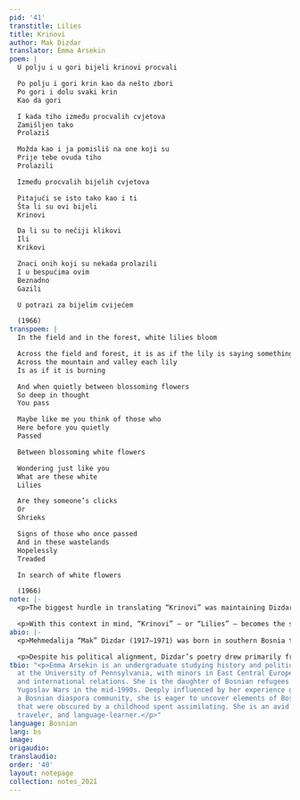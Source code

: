 ```yaml
---
pid: '41'
transtitle: Lilies
title: Krinovi
author: Mak Dizdar
translator: Emma Arsekin
poem: |
  U polju i u gori bijeli krinovi procvali

  Po polju i gori krin kao da nešto zbori
  Po gori i dolu svaki krin
  Kao da gori

  I kada tiho između procvalih cvjetova
  Zamišljen tako
  Prolaziš

  Možda kao i ja pomisliš na one koji su
  Prije tebe ovuda tiho
  Prolazili

  Između procvalih bijelih cvjetova

  Pitajući se isto tako kao i ti
  Šta li su ovi bijeli
  Krinovi

  Da li su to nečiji klikovi
  Ili
  Krikovi

  Znaci onih koji su nekada prolazili
  I u bespućima ovim
  Beznadno
  Gazili

  U potrazi za bijelim cvijećem

  (1966)
transpoem: |
  In the field and in the forest, white lilies bloom

  Across the field and forest, it is as if the lily is saying something
  Across the mountain and valley each lily
  Is as if it is burning

  And when quietly between blossoming flowers
  So deep in thought
  You pass

  Maybe like me you think of those who
  Here before you quietly
  Passed

  Between blossoming white flowers

  Wondering just like you
  What are these white
  Lilies

  Are they someone’s clicks
  Or
  Shrieks

  Signs of those who once passed
  And in these wastelands
  Hopelessly
  Treaded

  In search of white flowers

  (1966)
note: |-
  <p>The biggest hurdle in translating “Krinovi” was maintaining Dizdar’s pensive tone and relationship to time, which play starring roles in such a short, unadorned piece. “Krinovi” is from the larger work <em>Kameni Spava<span lang= "{{ item.lang }}" dir="ltr">č</span></em> (<em>Stone Sleeper</em>) (1966), inspired by Bosnia’s <em>ste<<span lang= "{{ item.lang }}" dir="ltr">ć</span>ci</em> — monumental medieval tombstones. <em>Kameni Spava<span lang= "{{ item.lang }}" dir="ltr">č</span></em> explores Bosnia’s rich, unique history from the perspective of Eastern Europe’s post-World War II identity-forming period, and “Krinovi” in particular makes this history come alive. Dizdar does not veil his symbolism: <em>ste<span lang= "{{ item.lang }}" dir="ltr">ć</span>ci</em> are traditionally carved from white stone and dot the landscape like flowers, and the Bosnian lily (<em>Lilium bosniacum</em>, featured on the medieval Bosnian coat of arms) is one of Bosnia’s most recognizable national symbols.</p>

  <p>With this context in mind, “Krinovi” — or “Lilies” — becomes the story of a nation caught between past and present. Capturing this sense of haunting timelessness in an English translation proved to be challenging, and I made some stylistic choices to try to preserve this atmosphere at the expense of fidelity to literal meanings. In particular, many of the verbs used in the original text are in present- or past-continuous tense, but were translated in simple tenses to preserve Dizdar’s minimalist style and uninterrupted flow. For example, it would be more accurate to translate <em>prolazili</em> as “(they) were passing” than as “(they) passed,” but I worried that using this translation would sound clunky and obscure the central role of the past in the poem. Other verbs are more nuanced. For example, in the first line, I translated <em>procvali</em> as “bloom”; in context, however, this word feels like a strange blend of past and present tense, and might best translate to something like “are bloomed.” In a poem that deals so heavily with living history, this verb choice works wonders in Bosnian, but it is difficult to recreate the effect in translation.</p>
abio: |-
  <p>Mehmedalija “Mak” Dizdar (1917–1971) was born in southern Bosnia to a Muslim Bosniak family. At nineteen, he relocated to Sarajevo, where he graduated from gymnasium and spent his years during World War II. His mother and sister were killed in the Jasenovac concentration camp. Dizdar became a devout supporter of the Communist Yugoslav Partisans and served as the editor-in-chief of <em>Oslobo<span lang= "{{ item.lang }}" dir="ltr">đ</span>enje</em>, a renowned Bosnian daily newspaper founded as an anti-Nazi publication. He later became the President of the Writers’ Union of Bosnia and Herzegovina, where he served until his death.</p>

  <p>Despite his political alignment, Dizdar’s poetry drew primarily from pre-Ottoman Bosnian Christianity, Islamic mysticism, and the cultural remains of medieval Bosnia. He was heavily inspired by inscriptions on medieval Bosnian tombstones (<em>ste<span lang= "{{ item.lang }}" dir="ltr">ć</span>ci</em>), which are prominent religious and cultural symbols in his poetry. Dizdar used a medieval vantage point in his most influential work, allowing him to contemplate themes such as death, the experience of the world, homeland, the afterlife, and placement within history. His works, <em>Kameni Spava<span lang= "{{ item.lang }}" dir="ltr">č</span></em> (<em>Stone Sleeper</em>) and <em>Modra Rijeka</em> (<em>Blue River</em>), are considered among the most important Bosnian poetic achievements of the twentieth century.</p>
tbio: "<p>Emma Arsekin is an undergraduate studying history and political science
  at the University of Pennsylvania, with minors in East Central European studies
  and international relations. She is the daughter of Bosnian refugees who fled the
  Yugoslav Wars in the mid-1990s. Deeply influenced by her experience growing up in
  a Bosnian diaspora community, she is eager to uncover elements of Bosnian culture
  that were obscured by a childhood spent assimilating. She is an avid rock climber,
  traveler, and language-learner.</p>"
language: Bosnian
lang: bs
image:
origaudio:
translaudio:
order: '40'
layout: notepage
collection: notes_2021
---
```


